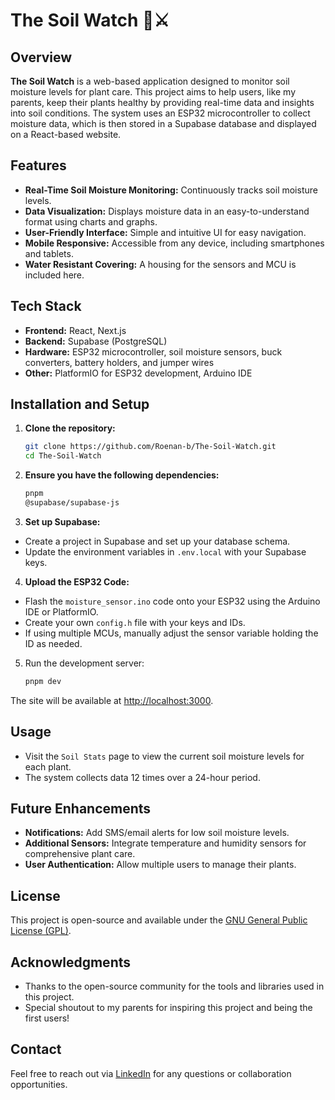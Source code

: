 # The Soil Watch 🌱⚔️

## Overview
**The Soil Watch** is a web-based application designed to monitor soil moisture levels for plant care. This project aims to help users, like my parents, keep their plants healthy by providing real-time data and insights into soil conditions. The system uses an ESP32 microcontroller to collect moisture data, which is then stored in a Supabase database and displayed on a React-based website.

## Features
- **Real-Time Soil Moisture Monitoring:** Continuously tracks soil moisture levels.
- **Data Visualization:** Displays moisture data in an easy-to-understand format using charts and graphs.
- **User-Friendly Interface:** Simple and intuitive UI for easy navigation.
- **Mobile Responsive:** Accessible from any device, including smartphones and tablets.
- **Water Resistant Covering:** A housing for the sensors and MCU is included here.

## Tech Stack
- **Frontend:** React, Next.js
- **Backend:** Supabase (PostgreSQL)
- **Hardware:** ESP32 microcontroller, soil moisture sensors, buck converters, battery holders, and jumper wires
- **Other:** PlatformIO for ESP32 development, Arduino IDE

## Installation and Setup

1. **Clone the repository:**

   ```bash
   git clone https://github.com/Roenan-b/The-Soil-Watch.git
   cd The-Soil-Watch


2. **Ensure you have the following dependencies:**

   ```bash
   pnpm
   @supabase/supabase-js


3. **Set up Supabase:**
- Create a project in Supabase and set up your database schema.
- Update the environment variables in `.env.local` with your Supabase keys.

4. **Upload the ESP32 Code:**
- Flash the `moisture_sensor.ino` code onto your ESP32 using the Arduino IDE or PlatformIO.
- Create your own `config.h` file with your keys and IDs.
- If using multiple MCUs, manually adjust the sensor variable holding the ID as needed.

5. Run the development server:
   ```bash
   pnpm dev

The site will be available at [http://localhost:3000](http://localhost:3000).



## Usage

- Visit the `Soil Stats` page to view the current soil moisture levels for each plant.
- The system collects data 12 times over a 24-hour period.

## Future Enhancements

- **Notifications:** Add SMS/email alerts for low soil moisture levels.
- **Additional Sensors:** Integrate temperature and humidity sensors for comprehensive plant care.
- **User Authentication:** Allow multiple users to manage their plants.

## License

This project is open-source and available under the [GNU General Public License (GPL)](LICENSE).

## Acknowledgments

- Thanks to the open-source community for the tools and libraries used in this project.
- Special shoutout to my parents for inspiring this project and being the first users!

## Contact

Feel free to reach out via [LinkedIn](www.linkedin.com/in/roenan) for any questions or collaboration opportunities.

